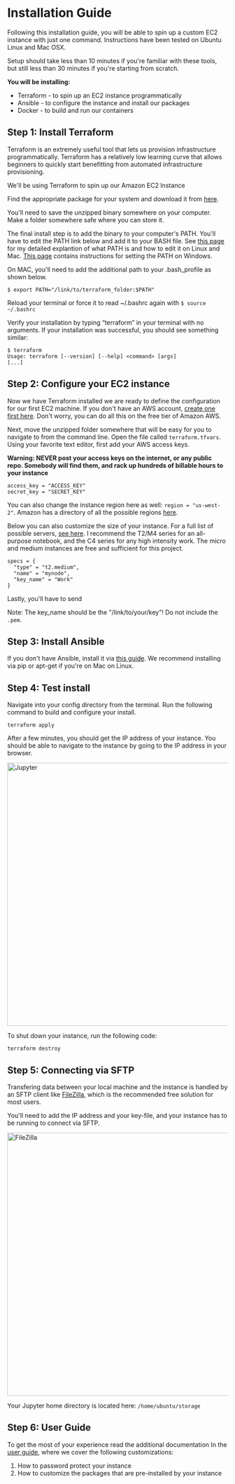 # Installation Guide

Following this installation guide, you will be able to spin up a custom EC2 instance with just one command.  Instructions have been tested on Ubuntu Linux and Mac OSX.  

Setup should take less than 10 minutes if you're familiar with these tools, but still less than 30 minutes if you're starting from scratch. 

**You will be installing:**
- Terraform - to spin up an EC2 instance programmatically 
- Ansible - to configure the instance and install our packages
- Docker - to build and run our containers

## Step 1: Install Terraform

Terraform is an extremely useful tool that lets us provision infrastructure programmatically. Terraform has a relatively low learning curve that allows beginners to quickly start benefitting from automated infrastructure provisioning. 

We'll be using Terraform to spin up our Amazon EC2 Instance

Find the appropriate package for your system and download it from [here](https://www.terraform.io/intro/getting-started/install.html).

You'll need to save the unzipped binary somewhere on your computer. Make a folder somewhere safe where you can store it. 

The final install step is to add the binary to your computer's PATH.  You'll have to edit the PATH link below and add it to your BASH file.  See [this page](https://github.com/mikekosk/Urchin-Data-Cloud/blob/master/BASH-PROFILE.md) for my detailed explantion of what PATH is and how to edit it on Linux and Mac. [This page](https://stackoverflow.com/questions/1618280/where-can-i-set-path-to-make-exe-on-windows) contains instructions for setting the PATH on Windows.

On MAC, you'll need to add the additional path to your .bash_profile as shown below. 

```
$ export PATH="/link/to/terraform_folder:$PATH"
```

Reload your terminal or force it to read ~/.bashrc again with ```$ source ~/.bashrc```

Verify your installation by typing “terraform” in your terminal with no arguments. If your installation was successful, you should see something similar:
```
$ terraform 
Usage: terraform [--version] [--help] <command> [args]
[...]
```

## Step 2: Configure your EC2 instance

Now we have Terraform installed we are ready to define the configuration for our first EC2 machine. If you don't have an AWS account, [create one first here](https://aws.amazon.com/).  Don't worry, you can do all this on the free tier of Amazon AWS.  

Next, move the unzipped folder somewhere that will be easy for you to navigate to from the command line.  Open the file called ```terraform.tfvars```.  Using your favorite text editor, first add your AWS access keys. 

**Warning: NEVER post your access keys on the internet, or any public repo. Somebody will find them, and rack up hundreds of billable hours to your instance**

```
access_key = "ACCESS_KEY"
secret_key = "SECRET_KEY"
```
You can also change the instance region here as well: ```region = "us-west-2"```.  Amazon has a directory of all the possible regions [here](http://docs.aws.amazon.com/AWSEC2/latest/UserGuide/using-regions-availability-zones.html#concepts-available-regions).

Below you can also customize the size of your instance.  For a full list of possible servers, [see here](https://aws.amazon.com/ec2/instance-types/ "Instance sizes").  I recommend the T2/M4 series for an all-purpose notebook, and the C4 series for any high intensity work.  The micro and medium instances are free and sufficient for this project.  

```
specs = {
  "type" = "t2.medium",
  "name" = "mynode",
  "key_name" = "Work"
}
```
Lastly, you'll have to send 

Note: The key_name should be the "/link/to/your/key"! Do not include the ```.pem```.

## Step 3: Install Ansible

If you don't have Ansible, install it via [this guide](http://docs.ansible.com/ansible/latest/intro_installation.html#installation).  We recommend installing via pip or apt-get if you're on Mac on Linux. 

## Step 4: Test install

Navigate into your config directory from the terminal.  Run the following command to build and configure your install.
```
terraform apply
```
After a few minutes, you should get the IP address of your instance.  You should be able to navigate to the instance by going to the IP address in your browser.

<img src="https://image.ibb.co/dS5sB5/Screen_Shot_2017_09_18_at_1_23_06_PM.png" alt="Jupyter" width="600">

To shut down your instance, run the following code:
```
terraform destroy
```

## Step 5: Connecting via SFTP

Transfering data between your local machine and the instance is handled by an SFTP client like [FileZilla](https://filezilla-project.org/), which is the recommended free solution for most users.

You'll need to add the IP address and your key-file, and your instance has to be running to connect via SFTP.

<img src="https://image.ibb.co/fseNdk/Screen_Shot_2017_09_18_at_1_07_22_PM.png" alt="FileZilla" width="600">

Your Jupyter home directory is located here: ```/home/ubuntu/storage```


## Step 6: User Guide

To get the most of your experience read the additional documentation In the [user guide](https://github.com/mikekosk/datascience-cloud/blob/master/USER-GUIDE.md), where we cover the following customizations:

1. How to password protect your instance
2. How to customize the packages that are pre-installed by your instance  
